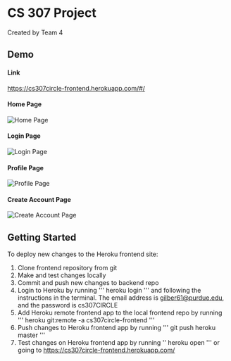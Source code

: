 # CS 307 Project
Created by Team 4

## Demo

#### Link
https://cs307circle-frontend.herokuapp.com/#/

#### Home Page
![Home Page](https://imgur.com/8mj0JIM.png)

#### Login Page
![Login Page](https://imgur.com/nM1Lj3I.png)

#### Profile Page
![Profile Page](https://imgur.com/GNK0zpU.png)

#### Create Account Page
![Create Account Page](https://imgur.com/VG70CzN.png)

## Getting Started
To deploy new changes to the Heroku frontend site:
1. Clone frontend repository from git
2. Make and test changes locally
3. Commit and push new changes to backend repo
4. Login to Heroku by running
'''
heroku login
'''
and following the instructions in the terminal. The email address is gilber61@purdue.edu, and the password is cs307CIRCLE
5. Add Heroku remote frontend app to the local frontend repo by running
'''
heroku git:remote -a cs307circle-frontend
'''
6. Push changes to Heroku frontend app by running
'''
git push heroku master
'''
7. Test changes on Heroku frontend app by running
''
heroku open
'''
or going to https://cs307circle-frontend.herokuapp.com/
